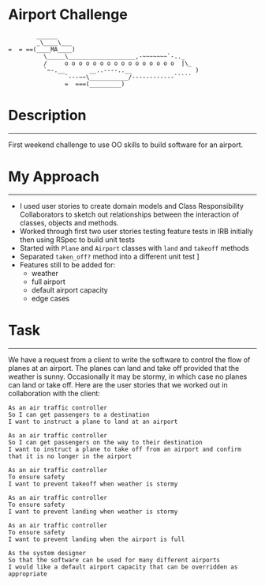 Airport Challenge
=================

```
        ______
        _\____\___
=  = ==(____MA____)
          \_____\___________________,-~~~~~~~`-.._
          /     o o o o o o o o o o o o o o o o  |\_
          `~-.__       __..----..__                  )
                `---~~\___________/------------`````
                =  ===(_________)

```

# Description
---------

First weekend challenge to use OO skills to build software for an airport.

# My Approach
---------

* I used user stories to create domain models and Class Responsibility Collaborators to sketch out relationships between the interaction of classes, objects and methods.
* Worked through first two user stories testing feature tests in IRB initially then using RSpec to build unit tests
* Started with ```Plane``` and ```Airport``` classes with ```land``` and ```takeoff``` methods
* Separated ```taken_off?``` method into a different unit test  ]
* Features still to be added for:
  - weather
  - full airport
  - default airport capacity
  - edge cases

# Task
---------

We have a request from a client to write the software to control the flow of planes at an airport. The planes can land and take off provided that the weather is sunny. Occasionally it may be stormy, in which case no planes can land or take off.  Here are the user stories that we worked out in collaboration with the client:

```
As an air traffic controller
So I can get passengers to a destination
I want to instruct a plane to land at an airport

As an air traffic controller
So I can get passengers on the way to their destination
I want to instruct a plane to take off from an airport and confirm that it is no longer in the airport

As an air traffic controller
To ensure safety
I want to prevent takeoff when weather is stormy

As an air traffic controller
To ensure safety
I want to prevent landing when weather is stormy

As an air traffic controller
To ensure safety
I want to prevent landing when the airport is full

As the system designer
So that the software can be used for many different airports
I would like a default airport capacity that can be overridden as appropriate
```
